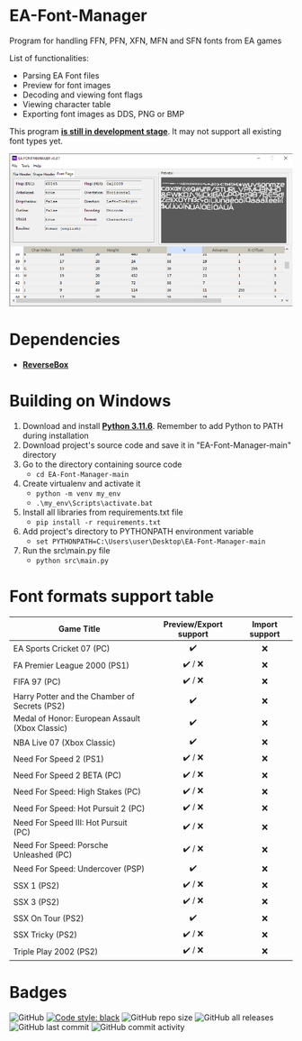 # EA-Font-Manager
Program for handling FFN, PFN, XFN, MFN and SFN fonts from EA games

List of functionalities:
 - Parsing EA Font files
 - Preview for font images
 - Decoding and viewing font flags
 - Viewing character table
 - Exporting font images as DDS, PNG or BMP


This program **<ins>is still in development stage</ins>**.
It may not support all existing font types yet.

<img src="src\data\img\usage.png">

# Dependencies

* **[ReverseBox](https://github.com/bartlomiejduda/ReverseBox)**


# Building on Windows

1. Download and install  **[Python 3.11.6](https://www.python.org/downloads/release/python-3116/)**. Remember to add Python to PATH during installation
2. Download project's source code and save it in "EA-Font-Manager-main" directory
3. Go to the directory containing source code
   - ```cd EA-Font-Manager-main```
4. Create virtualenv and activate it
   - ```python -m venv my_env```
   - ```.\my_env\Scripts\activate.bat```
5. Install all libraries from requirements.txt file
   - ```pip install -r requirements.txt```
6. Add project's directory to PYTHONPATH environment variable
   - ```set PYTHONPATH=C:\Users\user\Desktop\EA-Font-Manager-main```
7. Run the src\main.py file
   - ```python src\main.py```


# Font formats support table

| Game Title                                      | Preview/Export support  | Import support     |
|-------------------------------------------------|-------------------------|--------------------|
| EA Sports Cricket 07 (PC)                       | <center>✔️</center>     | <center>❌</center> |
| FA Premier League 2000 (PS1)                    | <center>✔️ / ❌</center> | <center>❌</center> |
| FIFA 97 (PC)                                    | <center>✔️ / ❌</center> | <center>❌</center> |
| Harry Potter and the Chamber of Secrets (PS2)   | <center>✔️</center>     | <center>❌</center> |
| Medal of Honor: European Assault (Xbox Classic) | <center>✔️</center>     | <center>❌</center> |
| NBA Live 07 (Xbox Classic)                      | <center>✔️</center>     | <center>❌</center> |
| Need For Speed 2 (PS1)                          | <center>✔️ / ❌</center> | <center>❌</center> |
| Need For Speed 2 BETA (PC)                      | <center>✔️ / ❌</center> | <center>❌</center> |
| Need For Speed: High Stakes (PC)                | <center>✔️ / ❌</center> | <center>❌</center> |
| Need For Speed: Hot Pursuit 2 (PC)              | <center>✔️ / ❌</center> | <center>❌</center> |
| Need For Speed III: Hot Pursuit (PC)            | <center>✔️ / ❌</center> | <center>❌</center> |
| Need For Speed: Porsche Unleashed (PC)          | <center>✔️ / ❌</center> | <center>❌</center> |
| Need For Speed: Undercover (PSP)                | <center>✔️</center>     | <center>❌</center> |
| SSX 1 (PS2)                                     | <center>✔️ / ❌</center> | <center>❌</center> |
| SSX 3 (PS2)                                     | <center>✔️ / ❌</center> | <center>❌</center> |
| SSX On Tour (PS2)                               | <center>✔️</center>     | <center>❌</center> |
| SSX Tricky (PS2)                                | <center>✔️ / ❌</center> | <center>❌</center> |
| Triple Play 2002 (PS2)                          | <center>✔️ / ❌</center> | <center>❌</center> |


# Badges
![GitHub](https://img.shields.io/github/license/bartlomiejduda/EA-Font-Manager?style=plastic)
[![Code style: black](https://img.shields.io/badge/code%20style-black-000000.svg)](https://github.com/psf/black)
![GitHub repo size](https://img.shields.io/github/repo-size/bartlomiejduda/EA-Font-Manager?style=plastic)
![GitHub all releases](https://img.shields.io/github/downloads/bartlomiejduda/EA-Font-Manager/total)
![GitHub last commit](https://img.shields.io/github/last-commit/bartlomiejduda/EA-Font-Manager?style=plastic)
![GitHub commit activity](https://img.shields.io/github/commit-activity/y/bartlomiejduda/EA-Font-Manager?style=plastic)
